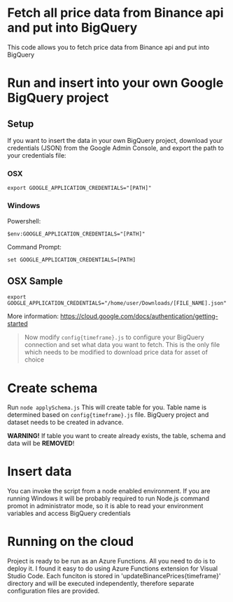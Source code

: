 # Fetch all price data from Binance api and put into BigQuery

This code allows you to fetch price data from Binance api and put into BigQuery

# Run and insert into your own Google BigQuery project

## Setup

If you want to insert the data in your own BigQuery project, download your credentials (JSON) from the Google Admin Console, and export the path to your credentials file:

### OSX 

```
export GOOGLE_APPLICATION_CREDENTIALS="[PATH]"
```

### Windows

Powershell:

```
$env:GOOGLE_APPLICATION_CREDENTIALS="[PATH]"
```

Command Prompt:

```
set GOOGLE_APPLICATION_CREDENTIALS=[PATH]
```

## OSX Sample

```
export GOOGLE_APPLICATION_CREDENTIALS="/home/user/Downloads/[FILE_NAME].json"
```

More information:
https://cloud.google.com/docs/authentication/getting-started

> Now modify `config{timeframe}.js` to configure your BigQuery connection and set what data you want to fetch. This is the only file which needs to be modified to download price data for asset of choice

# Create schema

Run `node applySchema.js` This will create table for you. Table name is determined based on `config{timeframe}.js` file. BigQuery project and dataset needs to be created in advance.

**WARNING!** If table you want to create already exists, the table, schema and data will be **REMOVED**!

# Insert data

You can invoke the script from a node enabled environment. If you are running Windows it will be probably required to run Node.js command promot in administrator mode, so it is able to read your environment variables and access BigQuery credentials

# Running on the cloud

Project is ready to be run as an Azure Functions. All you need to do is to deploy it. I found it easy to do using Azure Functions extension for Visual Studio Code. Each funciton is stored in 'updateBinancePrices{timeframe}' directory and will be executed independently, therefore separate configuration files are provided.